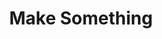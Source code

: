 ---
layout: project-page
title: Make Something
category: illustration
image: make-something.jpg
published: true
---